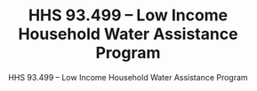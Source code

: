 ---
layout: resources-landing
title: "HHS 93.499 &ndash; Low Income Household Water Assistance Program"
subtitle: "HHS 93.499 &ndash; Low Income Household Water Assistance Program"
doc-link: ../assets/files/HHS 93.499-Low Income Household Water Assistance Program ADD2.pdf
filters: federal-financial-assistance compliance-supplement 2021
fiscal_year: 2021
---